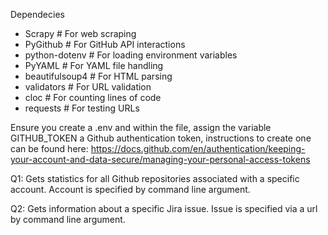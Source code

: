 Dependecies

- Scrapy            # For web scraping
- PyGithub          # For GitHub API interactions
- python-dotenv     # For loading environment variables
- PyYAML            # For YAML file handling
- beautifulsoup4    # For HTML parsing
- validators        # For URL validation
- cloc              # For counting lines of code
- requests          # For testing URLs

Ensure you create a .env and within the file, assign the variable GITHUB_TOKEN a Github authentication token, instructions to create one can be found here: https://docs.github.com/en/authentication/keeping-your-account-and-data-secure/managing-your-personal-access-tokens

Q1: Gets statistics for all Github repositories associated with a specific account. Account is specified by command line argument.

Q2: Gets information about a specific Jira issue. Issue is specified via a url by command line argument.
